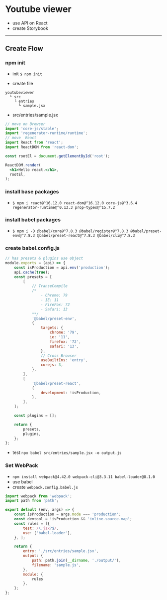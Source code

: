 # Youtube viewer
* use API on React
* create Storybook

---

## Create Flow

### npm init

* init
 `$ npm init`

* create file

```
youtubeviewer
  └ src
    └ entries
      └ sample.jsx
```

* src/entries/sample.jsx

```jsx
// move on Browser
import 'core-js/stable';
import 'regenerator-runtime/runtime';
// move  React
import React from 'react';
import ReactDOM from 'react-dom';

const rootEl = document.getElementById('root');

ReactDOM.render(
  <h1>Hello react.</h1>,
  rootEl,
);
```

###  install base packages

* `$ npm i react@^16.12.0 react-dom@^16.12.0 core-js@^3.6.4 regenerator-runtime@^0.13.3 prop-types@^15.7.2
`

###  install babel packages

* `$ npm i -D @babel/core@^7.8.3 @babel/register@^7.8.3 @babel/preset-env@^7.8.3 @babel/preset-react@^7.8.3 @babel/cli@^7.8.3
`

###  create babel.config.js

```js
// has presets & plugins use object
module.exports = (api) => {
    const isProduction = api.env('production');
    api.cache(true);
    const presets = [
        [
            // TranseCompile
            /*
                - Chrome: 79
                - IE: 11
                - FireFox: 72
                - Safari: 13
            **/
            '@babel/preset-env',
            {
                targets: {
                    chrome: '79',
                    ie: '11',
                    firefox: '72',
                    safari: '13',
                },
                // Cross Browser
                useBuiltIns: 'entry',
                corejs: 3,
            },
        ],
        [
            '@babel/preset-react',
            {
                development: !isProduction,
            },
        ],
    ];

    const plugins = [];

    return {
        presets,
        plugins,
    };
};
```

* test `npx babel src/entries/sample.jsx -o output.js`

### Set WebPack

* `npm install webpack@4.42.0 webpack-cli@3.3.11 babel-loader@8.1.0
`
* use babel
* create `webpack.config.babel.js`

```js
import webpack from 'webpack';
import path from 'path';

export default (env, args) => {
    const isProduction = args.mode === 'production';
    const devtool = !isProduction && 'inline-source-map';
    const rules = [{
        test: /\.jsx?$/,
        use: ['babel-loader'],
    }, ];

    return {
        entry: './src/entries/sample.jsx',
        output: {
            path: path.join(__dirname, './output/'),
            filename: 'sample.js',
        },
        module: {
            rules
        },
    };
};
```
